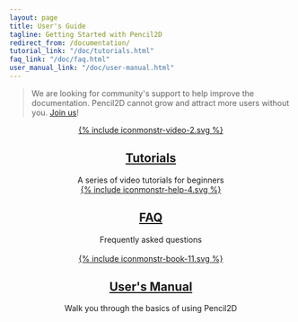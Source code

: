 ```yaml
---
layout: page
title: User's Guide
tagline: Getting Started with Pencil2D
redirect_from: /documentation/
tutorial_link: "/doc/tutorials.html"
faq_link: "/doc/faq.html"
user_manual_link: "/doc/user-manual.html"
---
```


> We are looking for community's support to help improve the documentation. Pencil2D cannot grow and attract more users without you. [Join us](https://discuss.pencil2d.org/t/help-wanted-user-documentation/2565)!

[0]: https://daringfireball.net/projects/markdown/syntax

<div><!-- --></div>

<div class="tiles" style="text-align:center">

  <div class="doc-tile">
    <a href="{{ page.tutorial_link }}" >
      {% include iconmonstr-video-2.svg %}
    </a>
    <a href="{{ page.tutorial_link }}" ><h2 class="doc-title">Tutorials</h2></a>
    A series of video tutorials for beginners
  </div>

  <div class="doc-tile">
    <a href="{{ page.faq_link }}">
      {% include iconmonstr-help-4.svg %}
    </a>
    <a href="{{ page.faq_link }}"><h2 class="doc-title">FAQ</h2></a>
    Frequently asked questions <br/><br/>
  </div>

  <div class="doc-tile">
    <a href="{{ page.user_manual_link }}">
      {% include iconmonstr-book-11.svg %}
    </a>
    <a href="{{ page.user_manual_link }}"><h2 class="doc-title">User's Manual</h2></a>
    Walk you through the basics of using Pencil2D
  </div>

</div>
<div style="clear:both"></div>
